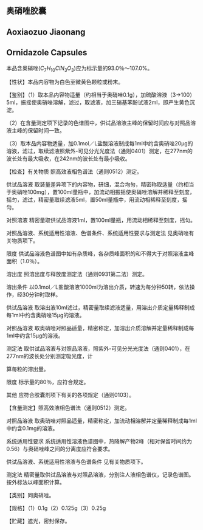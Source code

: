 ## 奥硝唑胶囊

## Aoxiaozuo Jiaonang

## Ornidazole Capsules

本品含奥硝唑$(C_{7}H_{10}ClN_{3}O_{3})$应为标示量的93.0％～107.0%。

【性状】本品内容物为白色至微黄色颗粒或粉末。

【鉴别】（1）取本品内容物适量（约相当于奥硝唑0.1g），加硫酸溶液（3→100）5ml，振摇使奥硝唑溶解，滤过，取滤液，加三硝基苯酚试液2ml，即产生黄色沉淀。

（2）在含量测定项下记录的色谱图中，供试品溶液主峰的保留时间应与对照品溶液主峰的保留时间一致。

（3）取本品内容物适量，加0.1mol／L盐酸溶液制成每1ml中约含奥硝唑20μg的溶液，滤过，取续滤液照紫外-可见分光光度法（通则0401）测定，在277nm的波长处有最大吸收，在242nm的波长处有最小吸收。

【检查】有关物质 照高效液相色谱法（通则0512）测定。

供试品溶液 取装量差异项下的内容物，研细，混合均匀，精密称取适量（约相当于奥硝唑100mg），置100ml量瓶中，加流动相振摇使奥硝唑溶解并稀释至刻度，摇匀，滤过，精密量取续滤液5ml，置50ml量瓶中，用流动相稀释至刻度，摇匀。

对照溶液 精密量取供试品溶液1ml，置100ml量瓶，用流动相稀释至刻度，摇匀。

对照品溶液、系统适用性溶液、色谱条件、系统适用性要求与测定法 见奥硝唑有关物质项下。

限度 供试品溶液色谱图中如有杂质峰，各杂质峰面积的和不得大于对照溶液主峰面积（1.0％）。

溶出度 照溶出度与释放度测定法（通则0931第二法）测定。

溶出条件 以0.1mol／L盐酸溶液1000ml为溶出介质，转速为每分钟50转，依法操作，经30分钟时取样。

供试品溶液 取溶出液10ml滤过，精密量取续滤液适量，用溶出介质定量稀释制成每1ml中约含奥硝唑15μg的溶液。

对照品溶液 取奥硝唑对照品适量，精密称定，加溶出介质溶解并定量稀释制成每1ml中约含15μg的溶液。

测定法 取供试品溶液与对照品溶液，照紫外-可见分光光度法（通则0401），在277nm的波长处分别测定吸光度，计

算每粒的溶出量。

限度 标示量的80％，应符合规定。

其他 应符合胶囊剂项下有关的各项规定（通则0103）。

【含量测定】照高效液相色谱法（通则0512）测定。

对照品溶液 取奥硝唑对照品适量，精密称定，加流动相溶解并定量稀释制成每1ml中约含0.1mg的溶液。

系统适用性要求 系统适用性溶液色谱图中，热降解产物2峰（相对保留时间约为0.56）与奥硝唑峰之间的分离度应符合要求。

供试品溶液、系统适用性溶液与色谱条件 见有关物质项下。

测定法 精密量取供试品溶液与对照品溶液，分别注人液相色谱仪，记录色谱图。按外标法以峰面积计算。

【类别】同奥硝唑。

【规格】（1）0.1g（2）0.125g（3）0.25g

【贮藏】遮光，密封保存。